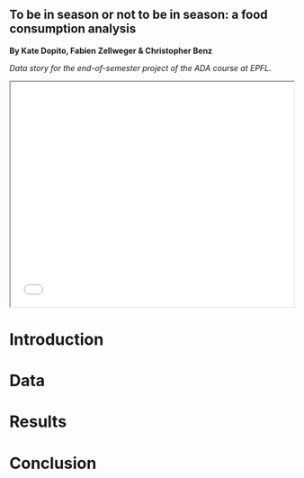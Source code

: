 ## To be in season or not to be in season: a food consumption analysis

<p>
  <strong>By Kate Dopito, Fabien Zellweger & Christopher Benz</strong>
</p>
<p>
  <em>Data story for the end-of-semester project of the ADA course at EPFL.</em>
</p>



<iframe src="map_test.html" width="100%" height="400">hmm kay</iframe>

<h1>Introduction</h1>

<h1>Data</h1>

<h1>Results</h1>


<h1>Conclusion</h1>
